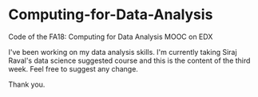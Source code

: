 # Computing-for-Data-Analysis
Code of the FA18: Computing for Data Analysis MOOC on EDX 

I've been working on my data analysis skills. I'm currently taking Siraj Raval's data science suggested course and this is the content of the third week.
Feel free to suggest any change.

Thank you.
